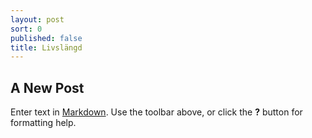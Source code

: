 ```yaml
---
layout: post
sort: 0
published: false
title: Livslängd
---
```


## A New Post

Enter text in [Markdown](http://daringfireball.net/projects/markdown/). Use the toolbar above, or click the **?** button for formatting help.
